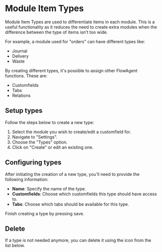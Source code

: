 # Module Item Types

Module Item Types are used to differentiate items in each module. This is a useful functionality as it reduces the need to create extra modules when the difference between the type of items isn’t too wide.

For example, a module used for "orders" can have different types like:

- Journal
- Delivery
- Waste

By creating different types, it's possible to assign other FlowAgent functions. These are:

- Customfields
- Tabs
- Relations

## Setup types

Follow the steps below to create a new type:

1. Select the module you wish to create/edit a customfield for.
2. Navigate to "Settings".
3. Choose the "Types" option.
4. Click on "Create" or edit an existing one.

## Configuring types

After initiating the creation of a new type, you'll need to provide the following information:

- **Name**: Specify the name of the type.
- **Customfields**: Choose which customfields this type should have access to.
- **Tabs**: Choose which tabs should be available for this type.

Finish creating a type by pressing save.

## Delete

If a type is not needed anymore, you can delete it using the icon from the list below.
